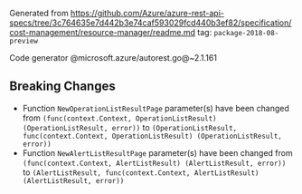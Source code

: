 Generated from https://github.com/Azure/azure-rest-api-specs/tree/3c764635e7d442b3e74caf593029fcd440b3ef82/specification/cost-management/resource-manager/readme.md tag: `package-2018-08-preview`

Code generator @microsoft.azure/autorest.go@~2.1.161

## Breaking Changes

- Function `NewOperationListResultPage` parameter(s) have been changed from `(func(context.Context, OperationListResult) (OperationListResult, error))` to `(OperationListResult, func(context.Context, OperationListResult) (OperationListResult, error))`
- Function `NewAlertListResultPage` parameter(s) have been changed from `(func(context.Context, AlertListResult) (AlertListResult, error))` to `(AlertListResult, func(context.Context, AlertListResult) (AlertListResult, error))`
